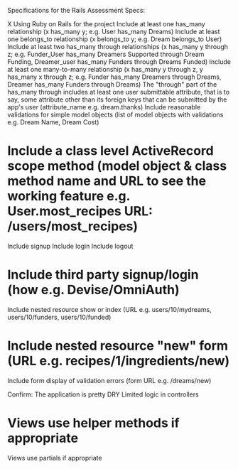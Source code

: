 Specifications for the Rails Assessment
Specs:

X Using Ruby on Rails for the project
 Include at least one has_many relationship (x has_many y; e.g. User has_many Dreams)
 Include at least one belongs_to relationship (x belongs_to y; e.g. Dream belongs_to User)
 Include at least two has_many through relationships (x has_many y through z; e.g. Funder_User has_many Dreamers Supported through Dream Funding, Dreamer_user has_many Funders through Dreams Funded)
 Include at least one many-to-many relationship (x has_many y through z, y has_many x through z; e.g. Funder has_many Dreamers through Dreams, Dreamer has_many Funders through Dreams)
 The "through" part of the has_many through includes at least one user submittable attribute, that is to say, some attribute other than its foreign keys that can be submitted by the app's user (attribute_name e.g. dream.thanks)
 Include reasonable validations for simple model objects (list of model objects with validations e.g. Dream Name, Dream Cost)
# Include a class level ActiveRecord scope method (model object & class method name and URL to see the working feature e.g. User.most_recipes URL: /users/most_recipes)
 Include signup
 Include login
 Include logout
# Include third party signup/login (how e.g. Devise/OmniAuth)
 Include nested resource show or index (URL e.g. users/10/mydreams, users/10/funders, users/10/funded) 
# Include nested resource "new" form (URL e.g. recipes/1/ingredients/new)
 Include form display of validation errors (form URL e.g. /dreams/new)

Confirm:
 The application is pretty DRY
 Limited logic in controllers
 # Views use helper methods if appropriate
 Views use partials if appropriate